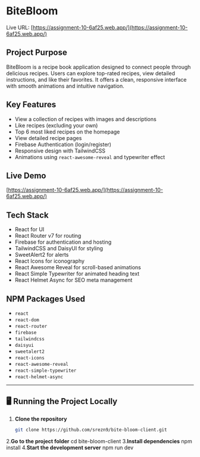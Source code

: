 # BiteBloom

Live URL: [https://assignment-10-6af25.web.app/](https://assignment-10-6af25.web.app/)

## Project Purpose

BiteBloom is a recipe book application designed to connect people through delicious recipes. Users can explore top-rated recipes, view detailed instructions, and like their favorites. It offers a clean, responsive interface with smooth animations and intuitive navigation.

## Key Features

- View a collection of recipes with images and descriptions
- Like recipes (excluding your own)
- Top 6 most liked recipes on the homepage
- View detailed recipe pages
- Firebase Authentication (login/register)
- Responsive design with TailwindCSS
- Animations using `react-awesome-reveal` and typewriter effect

## Live Demo

[https://assignment-10-6af25.web.app/](https://assignment-10-6af25.web.app/)

## Tech Stack

- React for UI
- React Router v7 for routing
- Firebase for authentication and hosting
- TailwindCSS and DaisyUI for styling
- SweetAlert2 for alerts
- React Icons for iconography
- React Awesome Reveal for scroll-based animations
- React Simple Typewriter for animated heading text
- React Helmet Async for SEO meta management

## NPM Packages Used

- `react`
- `react-dom`
- `react-router`
- `firebase`
- `tailwindcss`
- `daisyui`
- `sweetalert2`
- `react-icons`
- `react-awesome-reveal`
- `react-simple-typewriter`
- `react-helmet-async`

---

## 🖥️ Running the Project Locally

1. **Clone the repository**
   ```bash
   git clone https://github.com/srezn9/bite-bloom-client.git
2.**Go to the project folder**
   cd bite-bloom-client
3.**Install dependencies**
   npm install
4.**Start the development server**
   npm run dev
   ```
